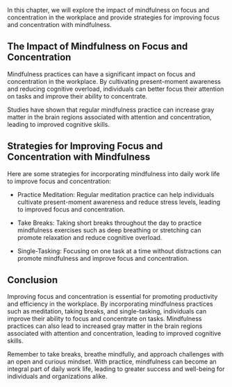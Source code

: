 
In this chapter, we will explore the impact of mindfulness on focus and concentration in the workplace and provide strategies for improving focus and concentration with mindfulness.

The Impact of Mindfulness on Focus and Concentration
----------------------------------------------------

Mindfulness practices can have a significant impact on focus and concentration in the workplace. By cultivating present-moment awareness and reducing cognitive overload, individuals can better focus their attention on tasks and improve their ability to concentrate.

Studies have shown that regular mindfulness practice can increase gray matter in the brain regions associated with attention and concentration, leading to improved cognitive skills.

Strategies for Improving Focus and Concentration with Mindfulness
-----------------------------------------------------------------

Here are some strategies for incorporating mindfulness into daily work life to improve focus and concentration:

* Practice Meditation: Regular meditation practice can help individuals cultivate present-moment awareness and reduce stress levels, leading to improved focus and concentration.

* Take Breaks: Taking short breaks throughout the day to practice mindfulness exercises such as deep breathing or stretching can promote relaxation and reduce cognitive overload.

* Single-Tasking: Focusing on one task at a time without distractions can promote mindfulness and improve focus and concentration.

Conclusion
----------

Improving focus and concentration is essential for promoting productivity and efficiency in the workplace. By incorporating mindfulness practices such as meditation, taking breaks, and single-tasking, individuals can improve their ability to focus and concentrate on tasks. Mindfulness practices can also lead to increased gray matter in the brain regions associated with attention and concentration, leading to improved cognitive skills.

Remember to take breaks, breathe mindfully, and approach challenges with an open and curious mindset. With practice, mindfulness can become an integral part of daily work life, leading to greater success and well-being for individuals and organizations alike.
